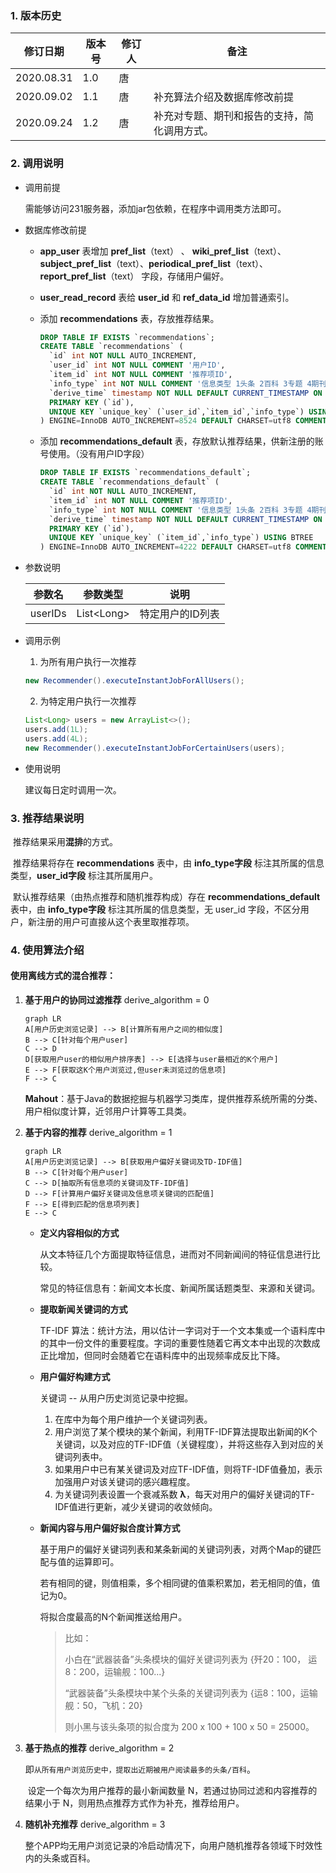 ### 1. 版本历史	

| 修订日期   | 版本号 | 修订人 | 备注                                         |
| ---------- | ------ | ------ | -------------------------------------------- |
| 2020.08.31 | 1.0    | 唐     |                                              |
| 2020.09.02 | 1.1    | 唐     | 补充算法介绍及数据库修改前提                 |
| 2020.09.24 | 1.2    | 唐     | 补充对专题、期刊和报告的支持，简化调用方式。 |

### 2. 调用说明

- 调用前提

  需能够访问231服务器，添加jar包依赖，在程序中调用类方法即可。

- 数据库修改前提

  - **app_user** 表增加 **pref_list**（text） 、 **wiki_pref_list**（text）、**subject_pref_list**（text）、**periodical_pref_list**（text）、**report_pref_list**（text） 字段，存储用户偏好。

  - **user_read_record** 表给 **user_id** 和 **ref_data_id** 增加普通索引。

  - 添加 **recommendations** 表，存放推荐结果。

    ```sql
    DROP TABLE IF EXISTS `recommendations`;
    CREATE TABLE `recommendations` (
      `id` int NOT NULL AUTO_INCREMENT,
      `user_id` int NOT NULL COMMENT '用户ID',
      `item_id` int NOT NULL COMMENT '推荐项ID',
      `info_type` int NOT NULL COMMENT '信息类型 1头条 2百科 3专题 4期刊 5报告',
      `derive_time` timestamp NOT NULL DEFAULT CURRENT_TIMESTAMP ON UPDATE CURRENT_TIMESTAMP COMMENT '生成时间',
      PRIMARY KEY (`id`),
      UNIQUE KEY `unique_key` (`user_id`,`item_id`,`info_type`) USING BTREE
    ) ENGINE=InnoDB AUTO_INCREMENT=8524 DEFAULT CHARSET=utf8 COMMENT='推荐结果表';
    ```
    
  - 添加 **recommendations_default** 表，存放默认推荐结果，供新注册的账号使用。（没有用户ID字段）

    ```sql
    DROP TABLE IF EXISTS `recommendations_default`;
    CREATE TABLE `recommendations_default` (
      `id` int NOT NULL AUTO_INCREMENT,
      `item_id` int NOT NULL COMMENT '推荐项ID',
      `info_type` int NOT NULL COMMENT '信息类型 1头条 2百科 3专题 4期刊 5报告',
      `derive_time` timestamp NOT NULL DEFAULT CURRENT_TIMESTAMP ON UPDATE CURRENT_TIMESTAMP COMMENT '生成时间',
      PRIMARY KEY (`id`),
      UNIQUE KEY `unique_key` (`item_id`,`info_type`) USING BTREE
    ) ENGINE=InnoDB AUTO_INCREMENT=4222 DEFAULT CHARSET=utf8 COMMENT='默认推荐结果表';
    ```

- 参数说明

  | 参数名  | 参数类型         | 说明             |
  | ------- | ---------------- | ---------------- |
  | userIDs | List&lt;Long&gt; | 特定用户的ID列表 |
  
- 调用示例

  1. 为所有用户执行一次推荐
  
  ```java
  new Recommender().executeInstantJobForAllUsers();
  ```
  
  2. 为特定用户执行一次推荐
  
  ```java
  List<Long> users = new ArrayList<>();
  users.add(1L);
  users.add(4L);
  new Recommender().executeInstantJobForCertainUsers(users);
  ```
  
- 使用说明

  建议每日定时调用一次。

### 3. 推荐结果说明

​	推荐结果采用**混排**的方式。

​	推荐结果将存在 **recommendations** 表中，由 **info_type字段** 标注其所属的信息类型，**user_id字段** 标注其所属用户。

​	默认推荐结果（由热点推荐和随机推荐构成）存在 **recommendations_default** 表中，由 **info_type字段** 标注其所属的信息类型，无 user_id 字段，不区分用户，新注册的用户可直接从这个表里取推荐项。

### 4. 使用算法介绍

#### 使用离线方式的混合推荐：

1. **基于用户的协同过滤推荐**   derive_algorithm = 0

   ```mermaid
   graph LR
   A[用户历史浏览记录] --> B[计算所有用户之间的相似度]
   B --> C[针对每个用户user]
   C --> D
   D[获取用户user的相似用户排序表] --> E[选择与user最相近的K个用户]
   E --> F[获取这K个用户浏览过,但user未浏览过的信息项]
   F --> C
   ```

   ​	**Mahout**：基于Java的数据挖掘与机器学习类库，提供推荐系统所需的分类、用户相似度计算，近邻用户计算等工具类。

2. **基于内容的推荐**    derive_algorithm = 1

   ```mermaid
   graph LR
   A[用户历史浏览记录] --> B[获取用户偏好关键词及TD-IDF值]
   B --> C[针对每个用户user]
   C --> D[抽取所有信息项的关键词及TF-IDF值]
   D --> F[计算用户偏好关键词及信息项关键词的匹配值]
   F --> E[得到匹配的信息项列表]
   E --> C
   ```

   - **定义内容相似的方式**

     从文本特征几个方面提取特征信息，进而对不同新闻间的特征信息进行比较。

     常见的特征信息有：新闻文本长度、新闻所属话题类型、来源和关键词。

   - **提取新闻关键词的方式**

     TF-IDF 算法：统计方法，用以估计一字词对于一个文本集或一个语料库中的其中一份文件的重要程度。字词的重要性随着它再文本中出现的次数成正比增加，但同时会随着它在语料库中的出现频率成反比下降。

   - **用户偏好构建方式**

     关键词  -- 从用户历史浏览记录中挖掘。

     1. 在库中为每个用户维护一个关键词列表。
     2. 用户浏览了某个模块的某个新闻，利用TF-IDF算法提取出新闻的K个关键词，以及对应的TF-IDF值（关键程度），并将这些存入到对应的关键词列表中。
     3. 如果用户中已有某关键词及对应TF-IDF值，则将TF-IDF值叠加，表示加强用户对该关键词的感兴趣程度。
     4. 为关键词列表设置一个衰减系数 **λ**，每天对用户的偏好关键词的TF-IDF值进行更新，减少关键词的收敛倾向。

   - **新闻内容与用户偏好拟合度计算方式**

     基于用户的偏好关键词列表和某条新闻的关键词列表，对两个Map的键匹配与值的运算即可。

     若有相同的键，则值相乘，多个相同键的值乘积累加，若无相同的值，值记为0。

     将拟合度最高的N个新闻推送给用户。

     > 比如：
     >
     > 小白在“武器装备”头条模块的偏好关键词列表为 {歼20：100， 运8：200，运输舰：100...}
     >
     > “武器装备”头条模块中某个头条的关键词列表为 {运8：100，运输舰：50，飞机：20}
     >
     > 则小黑与该头条项的拟合度为 200 x 100 + 100 x 50 = 25000。

3. **基于热点的推荐**    derive_algorithm = 2

   ​	即`从所有用户浏览历史中，提取出近期被用户阅读最多的头条/百科`。

   ​	设定一个每次为用户推荐的最小新闻数量 N，若通过协同过滤和内容推荐的结果小于 N，则用热点推荐方式作为补充，推荐给用户。

4. **随机补充推荐**    derive_algorithm = 3

   ​	整个APP均无用户浏览记录的冷启动情况下，向用户随机推荐各领域下时效性内的头条或百科。

